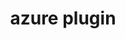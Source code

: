 ---
title: "azure plugin"
vanity: "https://github.com/getporter/azure-plugins"
url: "/plugin/azure/"
---